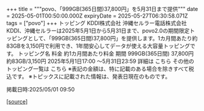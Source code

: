 +++
title = """povo、「999GB(365日間)37,800円」を5月31日まで提供"""
date = 2025-05-01T00:50:00.000Z
expiryDate = 2025-05-27T06:30:58.071Z
tags = ["povo"]
+++
トッピング KDDI株式会社 沖縄セルラー電話株式会社 KDDI、沖縄セルラーは2025年5月1日から5月31日まで、povo2.0の期間限定トッピングとして、「999GB(365日間)37,800円」を提供します。1カ月間あたり約83GBを3,150円で利用でき、1年間安心してデータが使える大容量トッピングです。 トッピング名 料金 約1カ月間あたり料金 期間 999GB(365日間) 37,800円 約83GB/3,150円 2025年5月1日17:00 ～5月31日23:59 詳細は こちら その他のトッピング一覧は こちら ※表記の金額は、特に記載のある場合を除きすべて税込です。 ※トピックスに記載された情報は、発表日現在のものです。

掲載日時:2025/05/01 09:50

[[source]](https://povo.jp/news/newsrelease/20250501_02/)
